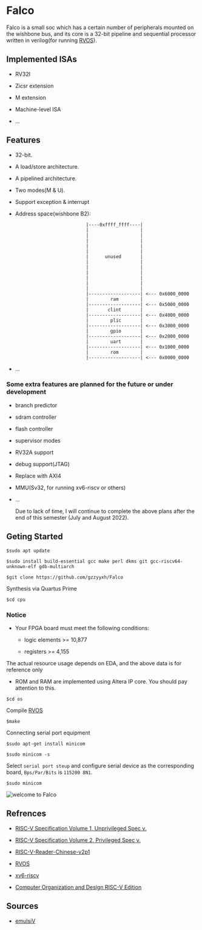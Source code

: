 # Falco

Falco is a small soc which has a certain number of peripherals mounted on the wishbone bus, and its core is a 32-bit pipeline and sequential processor written in verilog(for running [RVOS](https://github.com/plctlab/riscv-operating-system-mooc)).

## Implemented ISAs

* RV32I

* Zicsr extension

* M extension

* Machine-level ISA

* ...

## Features

* 32-bit.

* A load/store architecture.

* A pipelined architecture.

* Two modes(M & U).

* Support exception & interrupt

* Address space(wishbone B2):

                                |----0xffff_ffff----|
                                |                   |
                                |                   |
                                |                   |
                                |                   |
                                |                   |
                                |      unused       |
                                |                   |
                                |                   |
                                |                   |
                                |                   |
                                |                   |
                                |                   |
                                |-------------------| <--- 0x6000_0000
                                |        ram        |
                                |-------------------| <--- 0x5000_0000
                                |       clint       |
                                |-------------------| <--- 0x4000_0000
                                |        plic       |
                                |-------------------| <--- 0x3000_0000
                                |        gpio       |
                                |-------------------| <--- 0x2000_0000
                                |        uart       |
                                |-------------------| <--- 0x1000_0000
                                |        rom        |
                                |-------------------| <--- 0x0000_0000

* ...

### Some extra features are planned for the future or under development

* branch predictor

* sdram controller

* flash controller

* supervisor modes

* RV32A support

* debug support(JTAG)

* Replace with AXI4

* MMU(Sv32, for running xv6-riscv or others)

* ...

    Due to lack of time, I will continue to complete the above plans after the end of this semester (July and August 2022).

## Geting Started

```
$sudo apt update

$sudo install build-essential gcc make perl dkms git gcc-riscv64-unknown-elf gdb-multiarch

$git clone https://github.com/gzzyyxh/Falco
```

Synthesis via Quartus Prime

```$cd cpu```

### Notice

* Your FPGA board must meet the following conditions:

  * logic elements >= 10,877

  * registers >= 4,155

The actual resource usage depends on EDA, and the above data is for reference only

* ROM and RAM are implemented using Altera IP core. You should pay attention to this.

```$cd os```

Compile [RVOS](https://github.com/plctlab/riscv-operating-system-mooc)

```$make```

Connecting serial port equipment

```
$sudo apt-get install minicom

$sudo minicom -s
```

Select ```serial port steup``` and configure serial device as the corresponding board, ```Bps/Par/Bits``` is ```115200 8N1```.

```$sudo minicom```

![welcome to Falco](./img/welcome.png)

## Refrences

* [RISC-V Specification Volume 1, Unprivileged Spec v.](https://github.com/riscv/riscv-isa-manual/releases/download/Ratified-IMAFDQC/riscv-spec-20191213.pdf)

* [RISC-V Specification Volume 2, Privileged Spec v.](https://github.com/riscv/riscv-isa-manual/releases/download/Priv-v1.12/riscv-privileged-20211203.pdf)

* [RISC-V-Reader-Chinese-v2p1](http://riscvbook.com/chinese/RISC-V-Reader-Chinese-v2p1.pdf)

* [RVOS](https://github.com/plctlab/riscv-operating-system-mooc)

* [xv6-riscv](https://github.com/mit-pdos/xv6-riscv)

* [Computer Organization and Design RISC-V Edition](https://book.douban.com/subject/27103952/)

## Sources

* [emulsiV](https://guillaume-savaton-eseo.github.io/emulsiV/)
